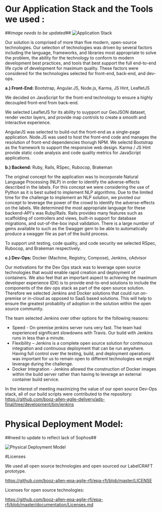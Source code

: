 
# Our Application Stack and the Tools we used : 

##*image needs to be updated*##
![Application Stack](https://cloud.githubusercontent.com/assets/8406690/8513068/e3b2a558-232a-11e5-9eda-83a49d6839f7.png)


Our solution is comprised of more than five modern, open-source technologies.  Our selection of technologies was driven by several factors including the language, frameworks, and libraries most appropriate to solve the problem, the ability for the technology to conform to modern development best practices, and tools that best support the full end-to-end life cycle of development for maximum quality.  These factors were considered for the technologies selected for front-end, back-end, and dev-ops.

**a.) Front-End:** Bootstrap, Angular.JS, Node.js, Karma, JS Hint, LeafletJS

We decided on JavaScript for the front-end technology to ensure a highly decoupled front-end from back-end.

We selected LeafletJS for its ability to suypport our GeoJSON dataset, render vector layers, and provide map controls to create a smooth and interactive experience. 

AngularJS was selected to build-out the front-end as a single-page application.
Node.JS was used to host the front-end code and manages the resolution of front-end dependencies thorugh NPM.
We selectd Bootstrap as the framework to support the responsive web design.
Karma / JS Hint provide static code analysis and code quality metrics for JavaScript applications.

**b.) Backend:** Ruby, Rails, RSpec, Rubocop, Brakeman

The original concept for the application was to incorporate Natural Language Processing (NLP) in order to identify the adverse-effects described in the labels.  For this concept we were considering the use of Python as it is best suited to implement NLP algorithms.  Due to the limited time for the challenge to implement an NLP solution, we pivoted our concept to leverage the power of the crowd to identify the adverse-effects on the labels.   We determined the most appropriate language for these backend-API's was Ruby/Rails.  Rails provides many features such as scaffolding of controllers and views, built-in support for database migrations, and out-of-the-box input validation.  There is a large number of gems available to such as the Swagger gem to be able to automatically produce a swagger file as part of the build process.

To support unit testing, code quality, and code security we selected RSpec, Rubocop, and Brakeman respectively.

**c.) Dev-Ops:** Docker (Machine, Registry, Compose), Jenkins, cAdvisor

Our motivations for the Dev Ops stack was to leverage open source technologies that would enable rapid creation and deployment of containers.  We also feel that an important aspect to achieving the maximum developer experience (DX) is to provide end-to-end solutions to include the components of the dev ops stack as part of the open source solution.   Therefore we selected Jenkins and Docker solutions that could run on-premise or in-cloud as opposed to SaaS based solutions.  This will help to ensure the greatest probablity of adoption in the solution within the open source community.

The team selected Jenkins over other options for the following reasons:
- Speed - On-premise jenkins server runs very fast.  The team had experienced significant slowdowns with Travis.   Our build with Jenkins runs in less than a minute. 
- Flexibility – Jenkins is a complete open source solution for continuous integration and continuous deployment that can be run anywhere. Having full control over the testing, build, and deployment operations was important for us to remain open to different technologies we might leverage during the challenge. 
- Docker Integration - Jenkins allowed the construction of Docker images within the build server rather than having to leverage an external container build service. 

In the interest of meeting maximizing the value of our open source Dev-Ops stack, all of our build scripts were contributed to the repository:
https://github.com/booz-allen-agile-delivery/ads-final/tree/development/bin/jenkins



# Physical Deployment Model:

##need to update to reflect lack of Sophos## 

![Physical Deployment Model](https://cloud.githubusercontent.com/assets/8406690/8513155/a8c11102-232d-11e5-8cd5-9ea748f1e537.png)

#Licenses

We used all open source technologies and open sourced our LabelCRAFT prototype.

https://github.com/booz-allen-epa-agile-rfi/epa-rfi/blob/master/LICENSE

Licenses for open source technologies:

https://github.com/booz-allen-epa-agile-rfi/epa-rfi/blob/master/documentation/Licenses.md
